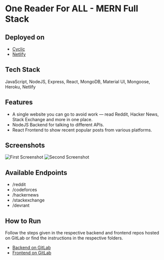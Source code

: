# One Reader For ALL - MERN Full Stack 

## Deployed on
- [Cyclic](https://one-reader-for-all-backend.cyclic.app/)
- [Netlify](https://one-reader-for-all.netlify.app/)

## Tech Stack
JavaScript, NodeJS, Express, React, MongoDB, Material UI, Mongoose, Heroku, Netlify

## Features
- A single website you can go to avoid work — read Reddit, Hacker News, Stack Exchange and more in one place.
- NodeJS Backend for talking to different APIs.
- React Frontend to show recent popular posts from various platforms.

## Screenshots
![First Screenshot](https://imgur.com/2dJWsC2.png)
![Second Screenshot](https://imgur.com/YCp859L.png)

## Available Endpoints
- /reddit
- /codeforces
- /hackernews
- /stackexchange
- /devrant

## How to Run

Follow the steps given in the respective backend and frontend repos hosted on GitLab or find the instructions in the respective folders.

- [Backend on GitLab](https://gitlab.com/muditmahajan21/one-reader-for-all-backend)
- [Frontend on GitLab](https://gitlab.com/muditmahajan21/one-reader-for-all-frontend)
